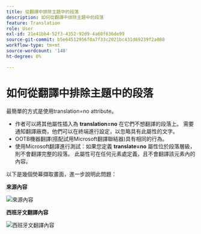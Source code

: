 ```yaml
---
title: 從翻譯中排除主題中的段落
description: 如何從翻譯中排除主題中的段落
feature: Translation
role: User
exl-id: 21e41bb4-52f3-4352-92d9-4a60f636de99
source-git-commit: b5e64512956f0a7f33c2021bc431d69239f2a088
workflow-type: tm+mt
source-wordcount: '148'
ht-degree: 0%

---
```


# 如何從翻譯中排除主題中的段落

最簡單的方式是使用translation=no attribute。

+ 作者可以將其他屬性插入為 **translation=no** 在它們不想翻譯的段落上。 需要通知翻譯廠商，他們可以在終端進行設定，以忽略具有此屬性的文字。
+ OOTB機器翻譯(搭配試用Microsoft翻譯聯結器)具有相同的行為。
+ 使用Microsoft翻譯進行測試：如果您定義 **translate=no** 屬性位於段落層級，則不會翻譯完整的段落。 此屬性可在任何元素處定義，且不會翻譯該元素內的內容。


以下是幾個熒幕擷取畫面，進一步說明此問題：

**來源內容**

![來源內容](assets/source-content.jpg)

**西班牙文翻譯內容**

![西班牙文翻譯內容](assets/trans-content.jpg)

